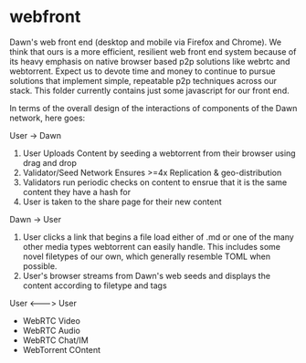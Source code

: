 # webfront
Dawn's web front end (desktop and mobile via Firefox and Chrome).  We think that ours is a more efficient, resilient web front end system because of its heavy emphasis on native browser based p2p solutions like webrtc and webtorrent.  Expect us to devote time and money to continue to pursue solutions that implement simple, repeatable p2p techniques across our stack.  This folder currently contains just some javascript for our front end.

In terms of the overall design of the interactions of components of the Dawn network, here goes:

User -> Dawn
1) User Uploads Content by seeding a webtorrent from their browser using drag and drop 
2) Validator/Seed Network Ensures >=4x Replication & geo-distribution
3) Validators run periodic checks on content to ensrue that it is the same content they have a hash for
4) User is taken to the share page for their new content

Dawn -> User
1) User clicks a link that begins a file load either of .md or one of the many other media types webtorrent can easily handle. This includes some novel filetypes of our own, which generally resemble TOML when possible.
2) User's browser streams from Dawn's web seeds and displays the content according to filetype and tags

User <---> User
* WebRTC Video
* WebRTC Audio
* WebRTC Chat/IM
* WebTorrent COntent
